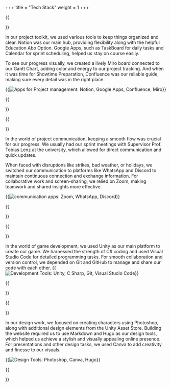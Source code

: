 +++
title = "Tech Stack"
weight = 1 
+++

{{<section title="Project Management">}}

In our project toolkit, we used various tools to keep things organized and clear. Notion was our main hub, providing flexibility along with the helpful Education Abo Option. Google Apps, such as TaskBoard for daily tasks and Calendar for sprint scheduling, helped us stay on course easily.

To see our progress visually, we created a lively Miro board connected to our Gantt Chart, adding color and energy to our project tracking. And when it was time for Showtime Preparation, Confluence was our reliable guide, making sure every detail was in the right place.

{{<image src="project_management.png" alt="Apps for Project management: Notion, Google Apps, Confluence, Miro">}}  

{{</section>}}


{{<section title="Communication">}}

In the world of project communication, keeping a smooth flow was crucial for our progress. We usually had our sprint meetings with Supervisor Prof. Tobias Lenz at the university, which allowed for direct communication and quick updates.

When faced with disruptions like strikes, bad weather, or holidays, we switched our communication to platforms like WhatsApp and Discord to maintain continuous connection and exchange information. For collaborative work and screen-sharing, we relied on Zoom, making teamwork and shared insights more effective.

{{<image src="communication.png" alt="communication apps: Zoom, WhatsApp, Discord">}}

{{</section>}}


{{<section title="Development">}}

In the world of game development, we used Unity as our main platform to create our game. We harnessed the strength of C# coding and used Visual Studio Code for detailed programming tasks. For smooth collaboration and version control, we depended on Git and GitHub to manage and share our code with each other.
{{<image src="development.png" alt="Development Tools: Unity, C Sharp, Git, Visual Studio Code">}}

{{</section>}}


{{<section title="Design">}}

In our design work, we focused on creating characters using Photoshop, along with additional design elements from the Unity Asset Store. Building the website required us to use Markdown and Hugo as our design tools, which helped us achieve a stylish and visually appealing online presence. For presentations and other design tasks, we used Canva to add creativity and finesse to our visuals.

{{<image src="design.png" alt="Design Tools: Photoshop, Canva, Hugo">}}

{{</section>}} 